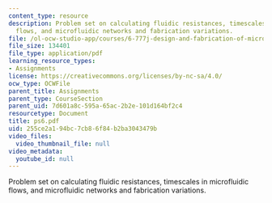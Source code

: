 ```yaml
---
content_type: resource
description: Problem set on calculating fluidic resistances, timescales in microfluidic
  flows, and microfluidic networks and fabrication variations.
file: /ol-ocw-studio-app/courses/6-777j-design-and-fabrication-of-microelectromechanical-devices-spring-2007/255ce2a194bc7cb86f84b2ba3043479b_ps6.pdf
file_size: 134401
file_type: application/pdf
learning_resource_types:
- Assignments
license: https://creativecommons.org/licenses/by-nc-sa/4.0/
ocw_type: OCWFile
parent_title: Assignments
parent_type: CourseSection
parent_uid: 7d601a8c-595a-65ac-2b2e-101d164bf2c4
resourcetype: Document
title: ps6.pdf
uid: 255ce2a1-94bc-7cb8-6f84-b2ba3043479b
video_files:
  video_thumbnail_file: null
video_metadata:
  youtube_id: null
---
```

Problem set on calculating fluidic resistances, timescales in microfluidic flows, and microfluidic networks and fabrication variations.